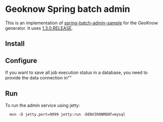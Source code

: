 # Geoknow Spring batch admin

This is an implementation of [spring-batch-admin-sample](https://github.com/spring-projects/spring-batch-admin/) for the GeoKnow generator. It uses [1.3.0.RELEASE](https://github.com/spring-projects/spring-batch-admin/releases/tag/1.3.0.RELEASE). 	

## Install


## Configure

If you want to save all job execution status in a database, you need to provide the data connection in""


## Run
To run the admin service using jetty:

	  mvn -D jetty.port=9999 jetty:run -DENVIRONMENT=mysql
  
  